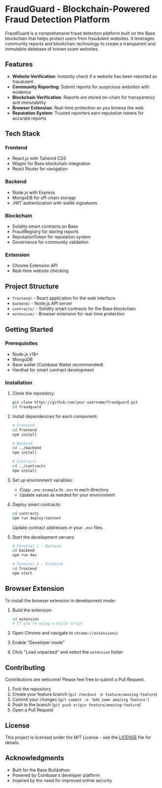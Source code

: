 # FraudGuard - Blockchain-Powered Fraud Detection Platform

FraudGuard is a comprehensive fraud detection platform built on the Base blockchain that helps protect users from fraudulent websites. It leverages community reports and blockchain technology to create a transparent and immutable database of known scam websites.

## Features

- **Website Verification**: Instantly check if a website has been reported as fraudulent
- **Community Reporting**: Submit reports for suspicious websites with evidence
- **Blockchain Verification**: Reports are stored on-chain for transparency and immutability
- **Browser Extension**: Real-time protection as you browse the web
- **Reputation System**: Trusted reporters earn reputation tokens for accurate reports

## Tech Stack

### Frontend
- React.js with Tailwind CSS
- Wagmi for Base blockchain integration
- React Router for navigation

### Backend
- Node.js with Express
- MongoDB for off-chain storage
- JWT authentication with wallet signatures

### Blockchain
- Solidity smart contracts on Base
- FraudRegistry for storing reports
- ReputationToken for reputation system
- Governance for community validation

### Extension
- Chrome Extension API
- Real-time website checking

## Project Structure

- `frontend/` - React application for the web interface
- `backend/` - Node.js API server
- `contracts/` - Solidity smart contracts for the Base blockchain
- `extension/` - Browser extension for real-time protection

## Getting Started

### Prerequisites

- Node.js v18+
- MongoDB
- Base wallet (Coinbase Wallet recommended)
- Hardhat for smart contract development

### Installation

1. Clone the repository:
   ```bash
   git clone https://github.com/your-username/fraudguard.git
   cd fraudguard
   ```

2. Install dependencies for each component:
   ```bash
   # Frontend
   cd frontend
   npm install
   
   # Backend
   cd ../backend
   npm install
   
   # Contracts
   cd ../contracts
   npm install
   ```

3. Set up environment variables:
   - Copy `.env.example` to `.env` in each directory
   - Update values as needed for your environment

4. Deploy smart contracts:
   ```bash
   cd contracts
   npm run deploy:testnet
   ```
   
   Update contract addresses in your `.env` files.

5. Start the development servers:
   ```bash
   # Terminal 1 - Backend
   cd backend
   npm run dev
   
   # Terminal 2 - Frontend
   cd frontend
   npm start
   ```

## Browser Extension

To install the browser extension in development mode:

1. Build the extension:
   ```bash
   cd extension
   # If you're using a build script
   ```

2. Open Chrome and navigate to `chrome://extensions/`
3. Enable "Developer mode"
4. Click "Load unpacked" and select the `extension` folder

## Contributing

Contributions are welcome! Please feel free to submit a Pull Request.

1. Fork the repository
2. Create your feature branch (`git checkout -b feature/amazing-feature`)
3. Commit your changes (`git commit -m 'Add some amazing feature'`)
4. Push to the branch (`git push origin feature/amazing-feature`)
5. Open a Pull Request

## License

This project is licensed under the MIT License - see the [LICENSE](LICENSE) file for details.

## Acknowledgments

- Built for the Base Buildathon
- Powered by Coinbase's developer platform
- Inspired by the need for improved online security